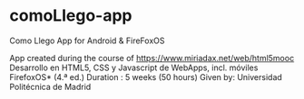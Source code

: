 # comoLlego-app
Como Llego App for Android & FireFoxOS 


App created during the course of https://www.miriadax.net/web/html5mooc
Desarrollo en HTML5, CSS y Javascript de WebApps, incl. móviles FirefoxOS* (4.ª ed.)
Duration : 5 weeks (50 hours)
Given by: Universidad Politécnica de Madrid
